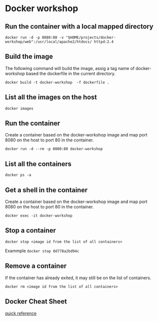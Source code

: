 # Docker workshop

## Run the container with a local mapped directory

`docker run -d -p 8080:80 -v "$HOME/projects/docker-workshop/web":/usr/local/apache2/htdocs/ httpd:2.4`


## Build the image
The following command will build the image, assig a tag name of docker-workshop based the dockerfile in the current directory.
 
`docker build -t docker-workshop  -f dockerfile .`

## List all the images on the host

`docker images`

## Run the container
Create a container based on the docker-workshop image and map port 8080 on the host to port 80 in the container.

`docker run -d --rm -p 8080:80 docker-workshop`

## List all the containers

`docker ps -a`

## Get a shell in the container
Create a container based on the docker-workshop image and map port 8080 on the host to port 80 in the container.

`docker exec -it docker-workshop `  

## Stop a container

`docker stop <image id from the list of all containers>`  

Exammple `docker stop 0d778a2bd94c`

## Remove a container
If the container has already exited, it may still be on the list of containers.

`docker rm <image id from the list of all containers>`  

## Docker Cheat Sheet
[quick reference](https://www.google.com/url?sa=t&rct=j&q=&esrc=s&source=web&cd=11&cad=rja&uact=8&ved=2ahUKEwi-yrHS4_bhAhXWJDQIHXtbB-oQFjAKegQIARAC&url=https%3A%2F%2Fwww.docker.com%2Fsites%2Fdefault%2Ffiles%2FDocker_CheatSheet_08.09.2016_0.pdf&usg=AOvVaw3np6TWDRoQMtDv09rCnRHF)